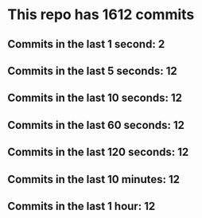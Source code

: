 # This repo has 1612 commits

## Commits in the last 1 second: 2
## Commits in the last 5 seconds: 12
## Commits in the last 10 seconds: 12
## Commits in the last 60 seconds: 12
## Commits in the last 120 seconds: 12
## Commits in the last 10 minutes: 12
## Commits in the last 1 hour: 12
